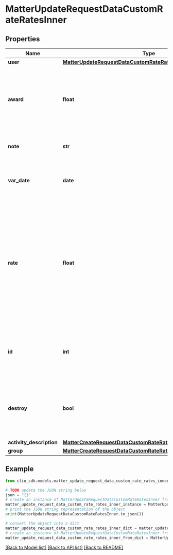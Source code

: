 # MatterUpdateRequestDataCustomRateRatesInner


## Properties

Name | Type | Description | Notes
------------ | ------------- | ------------- | -------------
**user** | [**MatterUpdateRequestDataCustomRateRatesInnerUser**](MatterUpdateRequestDataCustomRateRatesInnerUser.md) |  | [optional] 
**award** | **float** | The full amount of the award given. Only valid for ContingencyFee. If given as an empty string, it will reset the ContingencyFee into the unawarded state. | [optional] 
**note** | **str** | Detailed description of the rate. Only valid for ContingencyFee. | [optional] 
**var_date** | **date** | The date the rate is for. Only valid for ContingencyFee. (Expects an ISO-8601 date). | [optional] 
**rate** | **float** | If &#x60;type&#x60; is &#x60;HourlyRate&#x60;, it is the dollar amount of the custom rate of the User or Group for the Matter.  If &#x60;type&#x60; is &#x60;FlatRate&#x60;, it is the dollar amount of the custom flat rate for the Matter.  If &#x60;type&#x60; is &#x60;ContingencyFee&#x60;, it is the percentage of the contingency fee awarded to the user for the Matter.  | [optional] 
**id** | **int** | The unique identifier for a single Rate associated with the Matter. The keyword &#x60;null&#x60; is not valid for this field. | [optional] 
**destroy** | **bool** | The destroy flag. If the flag is set to &#x60;true&#x60; and the unique identifier of the associated Rate is present, the Rate is deleted from the Matter. | [optional] 
**activity_description** | [**MatterCreateRequestDataCustomRateRatesInnerActivityDescription**](MatterCreateRequestDataCustomRateRatesInnerActivityDescription.md) |  | [optional] 
**group** | [**MatterCreateRequestDataCustomRateRatesInnerGroup**](MatterCreateRequestDataCustomRateRatesInnerGroup.md) |  | [optional] 

## Example

```python
from clio_sdk.models.matter_update_request_data_custom_rate_rates_inner import MatterUpdateRequestDataCustomRateRatesInner

# TODO update the JSON string below
json = "{}"
# create an instance of MatterUpdateRequestDataCustomRateRatesInner from a JSON string
matter_update_request_data_custom_rate_rates_inner_instance = MatterUpdateRequestDataCustomRateRatesInner.from_json(json)
# print the JSON string representation of the object
print(MatterUpdateRequestDataCustomRateRatesInner.to_json())

# convert the object into a dict
matter_update_request_data_custom_rate_rates_inner_dict = matter_update_request_data_custom_rate_rates_inner_instance.to_dict()
# create an instance of MatterUpdateRequestDataCustomRateRatesInner from a dict
matter_update_request_data_custom_rate_rates_inner_from_dict = MatterUpdateRequestDataCustomRateRatesInner.from_dict(matter_update_request_data_custom_rate_rates_inner_dict)
```
[[Back to Model list]](../README.md#documentation-for-models) [[Back to API list]](../README.md#documentation-for-api-endpoints) [[Back to README]](../README.md)


